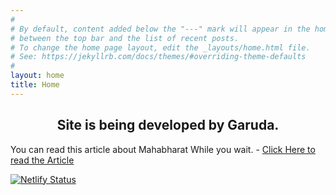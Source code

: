 ```yaml
---
#
# By default, content added below the "---" mark will appear in the home page
# between the top bar and the list of recent posts.
# To change the home page layout, edit the _layouts/home.html file.
# See: https://jekyllrb.com/docs/themes/#overriding-theme-defaults
#
layout: home
title: Home
---
```


<center><h2>Site is being developed by Garuda.</h2></center>
<p>You can read this article about Mahabharat While you wait. - <a href="https://garud.netlify.app/hinduism/2023/09/05/before-mahabharat">Click Here to read the Article</a></p>

[![Netlify Status](https://api.netlify.com/api/v1/badges/054caec6-ca70-40ad-a294-a300c780134f/deploy-status)](https://app.netlify.com/sites/garud/deploys)
